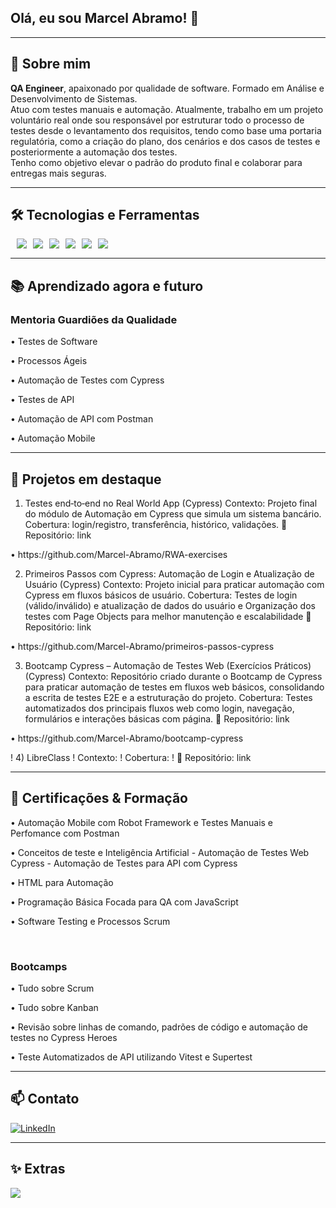 ## Olá, eu sou Marcel Abramo! 👋


---
<!--
**Marcel-Abramo/Marcel-Abramo** is a ✨ _special_ ✨ repository because its `README.md` (this file) appears on your GitHub profile.

Here are some ideas to get you started:

- 🔭 I’m currently working on ...
- 🌱 I’m currently learning ...
-->

## 🧭 Sobre mim
<p> 
<b>QA Engineer</b>, apaixonado por qualidade de software. Formado em Análise e Desenvolvimento de Sistemas. <br>
Atuo com testes manuais e automação. 
Atualmente, trabalho em um projeto voluntário real onde sou responsável por estruturar todo o processo de testes desde o levantamento dos requisitos, tendo como base uma portaria regulatória, como a criação do plano, dos cenários e dos casos de testes e posteriormente a automação dos testes.<br>
Tenho como objetivo elevar o padrão do produto final e colaborar para entregas mais seguras.
</p> 






---

## 🛠️ Tecnologias e Ferramentas

<div style="display: flex; gap: 10px;">
<br>
<img src="https://img.shields.io/badge/JavaScript-F7DF1E?logo=javascript&logoColor=000"/>
<img src="https://img.shields.io/badge/-cypress-%23E5E5E5?logo=cypress&logoColor=058a5e"/>
<img src="https://img.shields.io/badge/Postman-FF6C37?logo=postman&logoColor=fff"/>
<img src="https://img.shields.io/badge/Node.js-339933?logo=nodedotjs&logoColor=fff"/>
<img src="https://img.shields.io/badge/GitHub-181717?logo=github&logoColor=fff"/>
<img src="https://img.shields.io/badge/Git%20Bash-FF0000?style=flat&logo=git&logoColor=yellow"/>
<br>
</div>

---

## 📚 Aprendizado agora e futuro

### Mentoria Guardiões da Qualidade 
<p> • Testes de Software </p>
<p> • Processos Ágeis </p>
<p> • Automação de Testes com Cypress </p>
<p> • Testes de API </p>
<p> • Automação de API com Postman </p>
<p> • Automação Mobile </p>

---

## 🧪 Projetos em destaque

1) Testes end‑to‑end no Real World App (Cypress)
Contexto: Projeto final do módulo de Automação em Cypress que simula um sistema bancário.
Cobertura: login/registro, transferência, histórico, validações.
🔗 Repositório: link
<p>• https://github.com/Marcel-Abramo/RWA-exercises </p> 

2) Primeiros Passos com Cypress: Automação de Login e Atualização de Usuário (Cypress)
Contexto: Projeto inicial para praticar automação com Cypress em fluxos básicos de usuário.
Cobertura: Testes de login (válido/inválido) e atualização de dados do usuário e Organização dos testes com Page Objects para melhor manutenção e escalabilidade
🔗 Repositório: link
<p>• https://github.com/Marcel-Abramo/primeiros-passos-cypress </p> 


3) Bootcamp Cypress – Automação de Testes Web (Exercícios Práticos) (Cypress)
Contexto: Repositório criado durante o Bootcamp de Cypress para praticar automação de testes em fluxos web básicos, consolidando a escrita de testes E2E e a estruturação do projeto.
Cobertura: Testes automatizados dos principais fluxos web como login, navegação, formulários e interações básicas com página.
🔗 Repositório: link
<p>• https://github.com/Marcel-Abramo/bootcamp-cypress </p> 

! 4) LibreClass
! Contexto: 
! Cobertura:
! 🔗 Repositório: link





---

## 🏅 Certificações & Formação 
<p>• Automação Mobile com Robot Framework e Testes Manuais e Perfomance com Postman </p> 
<p>• Conceitos de teste e Inteligência Artificial - Automação de Testes Web Cypress - Automação de Testes para API com Cypress </p> 
<p>• HTML para Automação </p> 
<p>• Programação Básica Focada para QA com JavaScript </p> 
<p>• Software Testing e Processos Scrum </p> 
<br>

### Bootcamps
<p>• Tudo sobre Scrum </p> 
<p>• Tudo sobre Kanban </p> 
<p>• Revisão sobre linhas de comando, padrões de código e automação de testes no Cypress Heroes </p> 
<p>• Teste Automatizados de API utilizando Vitest e Supertest </p> 

---

## 📫 Contato

[![LinkedIn](https://img.shields.io/badge/LinkedIn-blue?logo=linkedin&logoColor=white)](https://www.linkedin.com/in/marcel-abramo-8273b5224/) 

---

## ✨ Extras
<img src="https://img.shields.io/badge/Open%20to%20Work-darkgreen"/>

